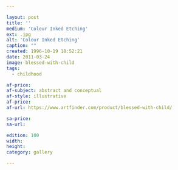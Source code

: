 ```yaml
---

layout: post
title: ''
medium: 'Colour Inked Etching'
ext: .jpg
alt: 'Colour Inked Etching'
caption: ""
created: 1996-10-19 18:52:21
date: 2011-03-24
image: blessed-with-child
tags:
  - childhood

af-price:
af-subject: abstract and conceptual
af-style: illustrative
af-price:
af-url: https://www.artfinder.com/product/blessed-with-child/

sa-price:
sa-url:

edition: 100
width:
height:
category: gallery

---
```

